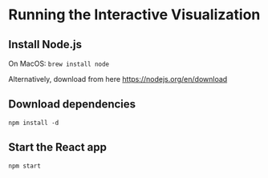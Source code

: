 # Running the Interactive Visualization

## Install Node.js

On MacOS:
`brew install node`

Alternatively, download from here
https://nodejs.org/en/download

## Download dependencies

`npm install -d`

## Start the React app

`npm start`
